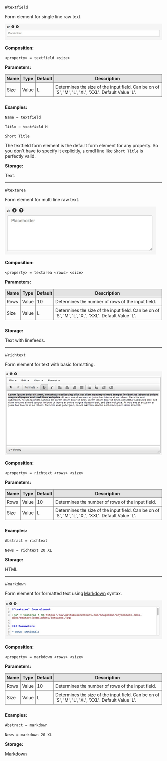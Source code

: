 <style>
h1 code {border: 0px !important;}
table {margin-bottom:25px !important}
th {border:1px solid grey;padding:4px;background-color:#E3E3E3}
td {border:1px solid grey;padding:5px}
</style>


#`textfield` 

Form element for single line raw text.

![a* = textfield L](https://raw.githubusercontent.com/nhagemann/anycontent-cmdl-docs/master/images/formelement/textfield.jpg)


**Composition:**

`<property> = textfield <size>`

**Parameters:**

| Name | Type | Default | Description |   
|------|-------|---------|-------------|
|Size|Value| L | Determines the size of the input field. Can be on of 'S', 'M', 'L', 'XL', 'XXL'. Default Value 'L'.|

**Examples:**

`Name = textfield`

`Title = textfield M`

`Short Title`

The textfield form element is the default form element for any property. So you don't have to specify it explicitly, a cmdl line like `Short Title` is perfectly valid.

**Storage:**

Text.

* * *

#`textarea` 

Form element for multi line raw text.

![a = textarea 5 M](https://raw.githubusercontent.com/nhagemann/anycontent-cmdl-docs/master/images/formelement/textarea.jpg)


**Composition:**

`<property> = textarea <rows> <size>`

**Parameters:**

| Name | Type | Default | Description |   
|------|-------|---------|-------------|
|Rows  | Value | 10 | Determines the number of rows of the input field.| 
|Size|Value| L | Determines the size of the input field. Can be on of 'S', 'M', 'L', 'XL', 'XXL'. Default Value 'L'.|

**Storage:**

Text with linefeeds.


* * *

#`richtext`

Form element for text with basic formatting.

![a = richtext 10 L](https://raw.githubusercontent.com/nhagemann/anycontent-cmdl-docs/master/images/formelement/richtext.jpg)



**Composition:**

`<property> = richtext <rows> <size>`

**Parameters:**

| Name | Type | Default | Description |   
|------|-------|---------|-------------|
|Rows  | Value | 10 | Determines the number of rows of the input field.| 
|Size|Value| L | Determines the size of the input field. Can be on of 'S', 'M', 'L', 'XL', 'XXL'. Default Value 'L'.|  

**Examples:**

`Abstract = richtext`

`News = richtext 20 XL`

**Storage:**

HTML
 
* * *

#`markdown`

Form element for formatted text using [Markdown](http://daringfireball.net/projects/markdown/syntax) syntax. 

![a = markdown 10 L](https://raw.githubusercontent.com/nhagemann/anycontent-cmdl-docs/master/images/formelement/markdown.jpg)


**Composition:**

`<property> = markdown <rows> <size>`

**Parameters:**

| Name | Type | Default | Description |   
|------|-------|---------|-------------|
|Rows  | Value | 10 | Determines the number of rows of the input field.| 
|Size|Value| L | Determines the size of the input field. Can be on of 'S', 'M', 'L', 'XL', 'XXL'. Default Value 'L'.|


**Examples:**

`Abstract = markdown`

`News = markdown 20 XL`

**Storage:**

[Markdown](http://daringfireball.net/projects/markdown/syntax)
 
  
